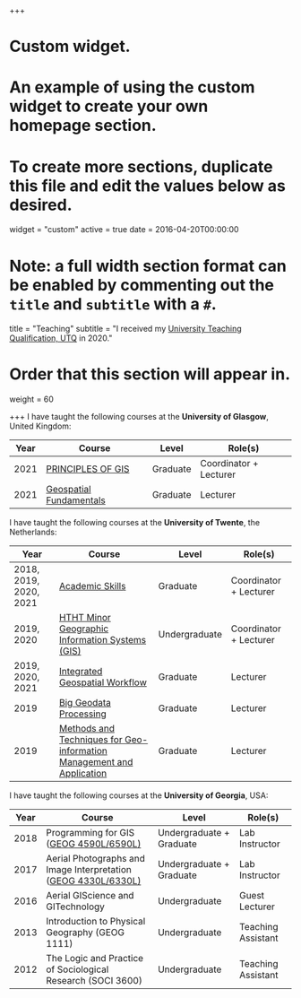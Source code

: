 +++
# Custom widget.
# An example of using the custom widget to create your own homepage section.
# To create more sections, duplicate this file and edit the values below as desired.
widget = "custom"
active = true
date = 2016-04-20T00:00:00

# Note: a full width section format can be enabled by commenting out the `title` and `subtitle` with a `#`.
title = "Teaching"
subtitle = "I received my [University Teaching Qualification, UTQ](https://www.vsnu.nl/en_GB/utq) in 2020."

# Order that this section will appear in.
weight = 60



+++
I have taught the following courses at the **University of Glasgow**, United Kingdom:

Year|Course|Level|Role(s)|
----|------|-----|-------|
2021|[PRINCIPLES OF GIS](https://www.gla.ac.uk/coursecatalogue/course/?code=GEOG5019)|Graduate|Coordinator + Lecturer
2021|[Geospatial Fundamentals](https://www.gla.ac.uk/coursecatalogue/course/?code=GEOG5008)|Graduate|Lecturer


I have taught the following courses at the **University of Twente**, the Netherlands:

Year|Course|Level|Role(s)|
----|------|-----|-------|
2018, 2019, 2020, 2021|[Academic Skills](https://studyguide.itc.nl/m-geo/all-courses)|Graduate|Coordinator + Lecturer
2019, 2020|[HTHT Minor Geographic Information Systems (GIS)](https://www.utwente.nl/onderwijs/keuzeruimte/minor/uploads/htht/brochure-htht-gis.pdf)|Undergraduate|Coordinator + Lecturer
2019, 2020, 2021|[Integrated Geospatial Workflow](https://studyguide.itc.nl/m-geo/all-courses)|Graduate|Lecturer
2019|[Big Geodata Processing](https://studyguide.itc.nl/m-geo/all-courses)|Graduate|Lecturer
2019|[Methods and Techniques for Geo-information Management and Application](https://www.msc-gima.nl/module-1/)|Graduate|Lecturer


I have taught the following courses at the **University of Georgia**, USA:

Year|Course|Level|Role(s)|
----|------|-----|-------|
2018|Programming for GIS ([GEOG 4590L/6590L)](http://bulletin.uga.edu/link.aspx?cid=GEOG4590-4590L/6590-6590L)|Undergraduate + Graduate|Lab Instructor
2017|Aerial Photographs and Image Interpretation ([GEOG 4330L/6330L)](http://geography.uga.edu/courses/content/geog-44304430l)|Undergraduate + Graduate|Lab Instructor
2016|Aerial GIScience and GITechnology|Undergraduate|Guest Lecturer
2013|Introduction to Physical Geography (GEOG 1111)|Undergraduate|Teaching Assistant
2012|The Logic and Practice of Sociological Research (SOCI 3600)|Undergraduate|Teaching Assistant